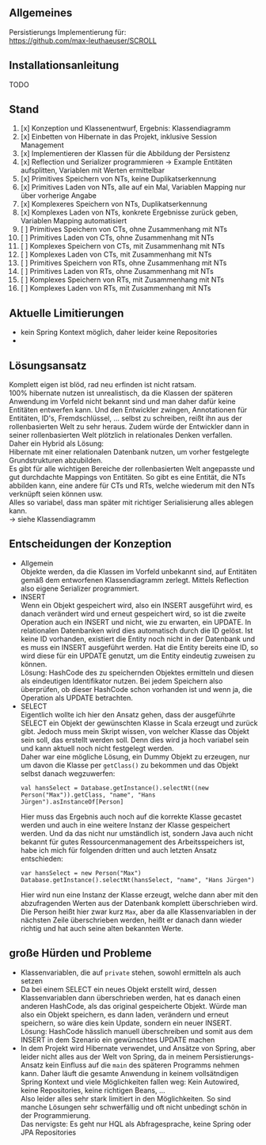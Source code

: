 ## Allgemeines

Persistierungs Implementierung für:  
https://github.com/max-leuthaeuser/SCROLL



## Installationsanleitung

TODO

## Stand

1. [x] Konzeption und Klassenentwurf, Ergebnis: Klassendiagramm
1. [x] Einbetten von Hibernate in das Projekt, inklusive Session Management
1. [x] Implementieren der Klassen für die Abbildung der Persistenz
1. [x] Reflection und Serializer programmieren -> Example Entitäten aufsplitten, Variablen mit Werten ermittelbar
1. [x] Primitives Speichern von NTs, keine Duplikatserkennung
1. [x] Primitives Laden von NTs, alle auf ein Mal, Variablen Mapping nur über vorherige Angabe
1. [x] Komplexeres Speichern von NTs, Duplikatserkennung
1. [x] Komplexes Laden von NTs, konkrete Ergebnisse zurück geben, Variablen Mapping automatisiert
1. [ ] Primitives Speichern von CTs, ohne Zusammenhang mit NTs
1. [ ] Primitives Laden von CTs, ohne Zusammenhang mit NTs
1. [ ] Komplexes Speichern von CTs, mit Zusammenhang mit NTs
1. [ ] Komplexes Laden von CTs, mit Zusammenhang mit NTs
1. [ ] Primitives Speichern von RTs, ohne Zusammenhang mit NTs
1. [ ] Primitives Laden von RTs, ohne Zusammenhang mit NTs
1. [ ] Komplexes Speichern von RTs, mit Zusammenhang mit NTs
1. [ ] Komplexes Laden von RTs, mit Zusammenhang mit NTs



## Aktuelle Limitierungen

- kein Spring Kontext möglich, daher leider keine Repositories
- 



## Lösungsansatz

Komplett eigen ist blöd, rad neu erfinden ist nicht ratsam.  
100% hibernate nutzen ist unrealistisch, da die Klassen der späteren Anwendung im Vorfeld nicht
bekannt sind und man daher dafür keine Entitäten entwerfen kann. Und den Entwickler zwingen,
Annotationen für Entitäten, ID's, Fremdschlüssel, ... selbst zu schreiben, reißt ihn aus der
rollenbasierten Welt zu sehr heraus. Zudem würde der Entwickler dann in seiner rollenbasierten
Welt plötzlich in relationales Denken verfallen.  
Daher ein Hybrid als Lösung:  
Hibernate mit einer relationalen Datenbank nutzen, um vorher festgelegte Grundstrukturen abzubilden.  
Es gibt für alle wichtigen Bereiche der rollenbasierten Welt angepasste und gut durchdachte Mappings
von Entitäten. So gibt es eine Entität, die NTs abbilden kann, eine andere für CTs und RTs, welche
wiederum mit den NTs verknüpft seien können usw.  
Alles so variabel, dass man später mit richtiger Serialisierung alles ablegen kann.  
-> siehe Klassendiagramm


## Entscheidungen der Konzeption

- Allgemein  
  Objekte werden, da die Klassen im Vorfeld unbekannt sind, auf Entitäten gemäß dem entworfenen
  Klassendiagramm zerlegt. Mittels Reflection also eigene Serializer programmiert.
- INSERT  
  Wenn ein Objekt gespeichert wird, also ein INSERT ausgeführt wird, es danach verändert wird und
  erneut gespeichert wird, so ist die zweite Operation auch ein INSERT und nicht, wie
  zu erwarten, ein UPDATE. In relationalen Datenbanken wird dies automatisch durch die ID gelöst.
  Ist keine ID vorhanden, existiert die Entity noch nicht in der Datenbank und es muss ein INSERT
  ausgeführt werden. Hat die Entity bereits eine ID, so wird diese für ein UPDATE genutzt, um die
  Entity eindeutig zuweisen zu können.  
  Lösung: HashCode des zu speichernden Objektes ermitteln und diesen als eindeutigen Identifikator
  nutzen. Bei jedem Speichern also überprüfen, ob dieser HashCode schon vorhanden ist und wenn ja,
  die Operation als UPDATE betrachten.
- SELECT  
  Eigentlich wollte ich hier den Ansatz gehen, dass der ausgeführte SELECT ein Objekt
  der gewünschten Klasse in Scala erzeugt und zurück gibt. Jedoch muss mein Skript wissen,
  von welcher Klasse das Objekt sein soll, das erstellt werden soll. Denn dies wird ja hoch
  variabel sein und kann aktuell noch nicht festgelegt werden.  
  Daher war eine mögliche Lösung, ein Dummy Objekt zu erzeugen, nur um davon die Klasse per
  `getClass()` zu bekommen und das Objekt selbst danach wegzuwerfen:
  ```
  val hansSelect = Database.getInstance().selectNt((new Person("Max")).getClass, "name", "Hans Jürgen").asInstanceOf[Person]
  ```
  Hier muss das Ergebnis auch noch auf die korrekte Klasse gecastet werden und auch in eine
  weitere Instanz der Klasse gespeichert werden. Und da das nicht nur umständlich ist, sondern
  Java auch nicht bekannt für gutes Ressourcenmanagement des Arbeitsspeichers ist, habe ich mich
  für folgenden dritten und auch letzten Ansatz entschieden:
  ```
  var hansSelect = new Person("Max")
  Database.getInstance().selectNt(hansSelect, "name", "Hans Jürgen")
  ```
  Hier wird nun eine Instanz der Klasse erzeugt, welche dann aber mit den abzufragenden
  Werten aus der Datenbank komplett überschrieben wird. Die Person heißt hier zwar kurz `Max`,
  aber da alle Klassenvariablen in der nächsten Zeile überschrieben werden, heißt er danach
  dann wieder richtig und hat auch seine alten bekannten Werte.



## große Hürden und Probleme

- Klassenvariablen, die auf `private` stehen, sowohl ermitteln als auch setzen
- Da bei einem SELECT ein neues Objekt erstellt wird, dessen Klassenvariablen dann überschrieben
  werden, hat es danach einen anderen HashCode, als das original gespeicherte Objekt. Würde man
  also ein Objekt speichern, es dann laden, verändern und erneut speichern, so wäre dies kein
  Update, sondern ein neuer INSERT.  
  Lösung: HashCode hässlich manuell überschreiben und somit aus dem INSERT in dem Szenario
  ein gewünschtes UPDATE machen
- In dem Projekt wird Hibernate verwendet, und Ansätze von Spring, aber leider nicht alles aus der
  Welt von Spring, da in meinem Persistierungs-Ansatz kein Einfluss auf die `main` des späteren
  Programms nehmen kann. Daher läuft die gesamte Anwendung in keinem vollsätndigen Spring
  Kontext und viele Möglichkeiten fallen weg: Kein Autowired, keine Repositories, keine richtigen
  Beans, ...  
  Also leider alles sehr stark limitiert in den Möglichkeiten. So sind manche Lösungen sehr
  schwerfällig und oft nicht unbedingt schön in der Programmierung.  
  Das nervigste: Es geht nur HQL als Abfragesprache, keine Spring oder JPA Repositories
